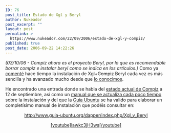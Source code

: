 ```yaml
---
ID: 76
post_title: Estado de Xgl y Beryl
author: Nukeador
post_excerpt: ""
layout: post
permalink: >
  https://www.nukeador.com/22/09/2006/estado-de-xgl-y-compiz/
published: true
post_date: 2006-09-22 14:22:26
---
```

<em>(03/10/06 - Compiz ahora es el proyecto Beryl, por lo que es recomendable borrar compiz e instalar beryl como se indica en los artículos.)</em>
Como ya <a title="Linux también es bonito" href="http://www.nukeador.com/18/06/2006/linux-tambien-es-bonito/">comenté</a> hace tiempo la instalación de Xgl+<strike>Compiz</strike> Beryl cada vez es más sencilla y ha avanzado mucho desde que <a title="Windows Vista ¡llora!" href="http://www.nukeador.com/21/02/2006/windows-vista-mas-vale-que-llores/">lo conocimos</a>.

He encontrado una entrada donde se habla del <a title="Como cambia compiz, compadre" href="http://www.bootlog.cl/blog/xgl/como-cambia-compiz-compadre/">estado actual de Compiz</a> a 12 de septiembre, asi como un <a title="Fredcpp - Instalar Xgl-Beryl en Ubuntu 6.06" href="http://fredcpp.wordpress.com/2006/09/29/instalar-beryl-en-ubuntu">manual que se actualiza cada poco tiempo</a> sobre la instalación y del que la <a title="Guía-Ubuntu.org" href="http://www.guia-ubuntu.org">Guía Ubuntu</a> se ha valido para elaborar un completísimo manual de instalación que podéis consultar en:
<p align="center"><a title="Guía Ubuntu - Xgl y compiz" href="http://www.guia-ubuntu.org/dapper/index.php/Xgl_y_Beryl">http://www.guia-ubuntu.org/dapper/index.php/Xgl_y_Beryl</a></p>

<p align="center"><a title="Xgl en acción" href="http://www.youtube.com/watch?v=lawkc3jH3ws">
[youtube]lawkc3jH3ws[/youtube] </a>